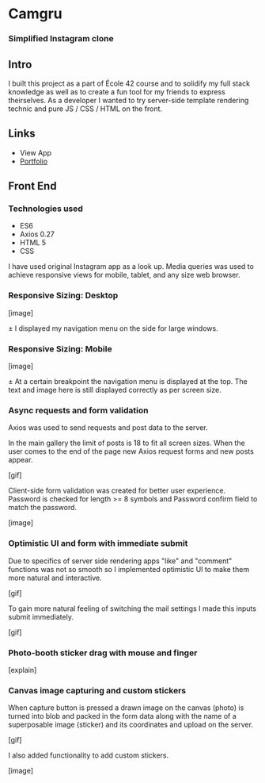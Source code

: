 # Camgru
### Simplified Instagram clone

## Intro
I built this project as a part of École 42 course and to solidify my full stack knowledge as well as to create a fun tool for my friends to express theirselves. As a developer I wanted to try server-side template rendering technic and pure JS / CSS / HTML on the front.

## Links
* View App
* [Portfolio](https://mitia-avadiaev.github.io/)

## Front End
### Technologies used
* ES6 
* Axios 0.27
* HTML 5
* CSS

I have used original Instagram app as a look up. Media queries was used to achieve responsive views for mobile, tablet, and any size web browser.  

### Responsive Sizing: Desktop
[image]

± I displayed my navigation menu on the side for large windows.

### Responsive Sizing: Mobile
[image]

± At a certain breakpoint the navigation menu is displayed at the top. The text and image here is still displayed correctly as per screen size.


### Async requests and form validation
Axios was used to send requests and post data to the server. 

In the main gallery the limit of posts is 18 to fit all screen sizes. When the user comes to the end of the page new Axios request forms and new posts appear. 

[gif]

Client-side form validation was created for better user experience. Password is checked for length >= 8 symbols and Password confirm field to match the password.

[image]

### Optimistic UI and form with immediate submit

Due to specifics of server side rendering apps "like" and "comment" functions was not so smooth so I implemented optimistic UI to make them more natural and interactive.

[gif]

To gain more natural feeling of switching the mail settings I made this inputs submit immediately.

[gif]

### Photo-booth sticker drag with mouse and finger

[explain]

### Canvas image capturing and custom stickers

When capture button is pressed a drawn image on the canvas (photo) is turned into blob and packed in the form data along with the name of a superposable image (sticker) and its coordinates and upload on the server. 

[gif]

I also added functionality to add custom stickers. 

[image]
